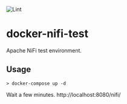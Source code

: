 ![Lint](https://github.com/rtakasuke/docker-nifi-test/workflows/Lint/badge.svg)

# docker-nifi-test
Apache NiFi test environment.

## Usage
```
> docker-compose up -d
```
Wait a few minutes.
http://localhost:8080/nifi/

